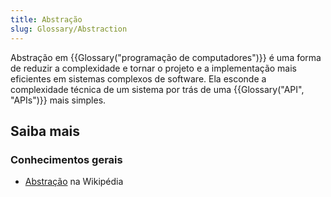 ```yaml
---
title: Abstração
slug: Glossary/Abstraction
---
```


Abstração em {{Glossary("programação de computadores")}} é uma forma de reduzir a complexidade e tornar o projeto e a implementação mais eficientes em sistemas complexos de software. Ela esconde a complexidade técnica de um sistema por trás de uma {{Glossary("API", "APIs")}} mais simples.

## Saiba mais

### Conhecimentos gerais

- [Abstração](<https://pt.wikipedia.org/wiki/Abstração_(programação)>) na Wikipédia

